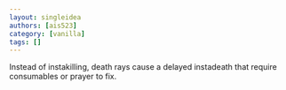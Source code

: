 ```yaml
---
layout: singleidea
authors: [ais523]
category: [vanilla]
tags: []
---
```

Instead of instakilling, death rays cause a delayed instadeath that require consumables or prayer to fix.
